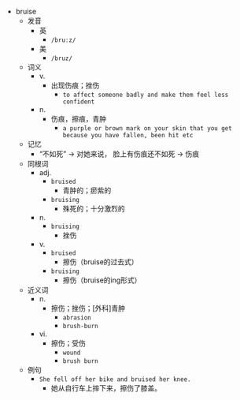 - bruise
  - 发音
    - 英
      - `/bruːz/`
    - 美
      - `/bruz/`
  - 词义
    - v.
      - 出现伤痕；挫伤
        - `to affect someone badly and make them feel less confident`
    - n.
      - 伤痕，擦痕，青肿
        - `a purple or brown mark on your skin that you get because you have fallen, been hit etc`
  - 记忆
    - “不如死” → 对她来说， 脸上有伤痕还不如死 → 伤痕
  - 同根词
    - adj.
      - `bruised`
        - 青肿的；瘀紫的
      - `bruising`
        - 殊死的；十分激烈的
    - n.
      - `bruising`
        - 挫伤
    - v.
      - `bruised`
        - 擦伤（bruise的过去式）
      - `bruising`
        - 擦伤（bruise的ing形式）
  - 近义词
    - n.
      - 擦伤；挫伤；[外科]青肿
        - `abrasion`
        - `brush-burn`
    - vi.
      - 擦伤；受伤
        - `wound`
        - `brush burn`
  - 例句
    - `She fell off her bike and bruised her knee.`
      - 她从自行车上摔下来，擦伤了膝盖。

